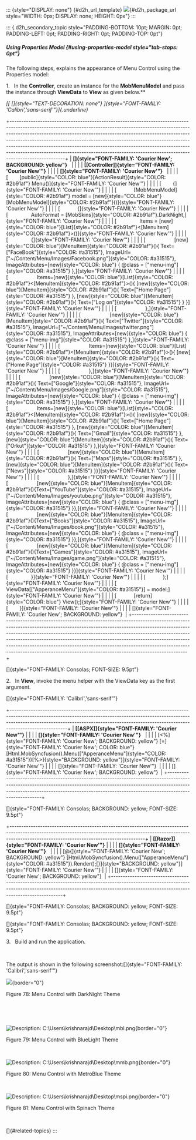 ::: {style="DISPLAY: none"}
[](ms-xhelp:///?Id=d2h_url_template){#d2h_url_template} ![](!package_url!){#d2h_package_url style="WIDTH: 0px; DISPLAY: none; HEIGHT: 0px"}
:::

::: {.d2h_secondary_topic style="PADDING-BOTTOM: 10pt; MARGIN: 0pt; PADDING-LEFT: 0pt; PADDING-RIGHT: 0pt; PADDING-TOP: 0pt"}
##### Using Properties Model {#using-properties-model style="tab-stops: 0pt"}

The following steps, explains the appearance of Menu Control using the Properties model:

1.   In the **Controller**, create an instance for the **MobMenuModel** and pass the instance through **ViewData** to **View** as given below.**

*[[ []{style="TEXT-DECORATION: none"} ]{style="FONT-FAMILY: 'Calibri','sans-serif'"}]{.underline}*  

+-----------------------------------------------------------------------------------------------------------------------------------------------------------------------------------------------------------------------------------------------------------------------------------------------------------------------------------------------------------------------------------------------------------------------------------------------------------------------------------------------------------+
| **[]{style="FONT-FAMILY: 'Courier New'; BACKGROUND: yellow"}**                                                                                                                                                                                                                                                                                                                                                                                                                                            |
|                                                                                                                                                                                                                                                                                                                                                                                                                                                                                                           |
| **[\[Controller\]]{style="FONT-FAMILY: 'Courier New'"}**                                                                                                                                                                                                                                                                                                                                                                                                                                                  |
|                                                                                                                                                                                                                                                                                                                                                                                                                                                                                                           |
| **[]{style="FONT-FAMILY: 'Courier New'"}**                                                                                                                                                                                                                                                                                                                                                                                                                                                                |
|                                                                                                                                                                                                                                                                                                                                                                                                                                                                                                           |
| [        [public]{style="COLOR: blue"}[ActionResult]{style="COLOR: #2b91af"} Menu()]{style="FONT-FAMILY: 'Courier New'"}                                                                                                                                                                                                                                                                                                                                                                                  |
|                                                                                                                                                                                                                                                                                                                                                                                                                                                                                                           |
| [        {]{style="FONT-FAMILY: 'Courier New'"}                                                                                                                                                                                                                                                                                                                                                                                                                                                           |
|                                                                                                                                                                                                                                                                                                                                                                                                                                                                                                           |
| [            [MobMenuModel]{style="COLOR: #2b91af"} model = [new]{style="COLOR: blue"}[MobMenuModel]{style="COLOR: #2b91af"}()]{style="FONT-FAMILY: 'Courier New'"}                                                                                                                                                                                                                                                                                                                                       |
|                                                                                                                                                                                                                                                                                                                                                                                                                                                                                                           |
| [            {]{style="FONT-FAMILY: 'Courier New'"}                                                                                                                                                                                                                                                                                                                                                                                                                                                       |
|                                                                                                                                                                                                                                                                                                                                                                                                                                                                                                           |
| [                AutoFormat = [MobSkins]{style="COLOR: #2b91af"}.DarkNight,]{style="FONT-FAMILY: 'Courier New'"}                                                                                                                                                                                                                                                                                                                                                                                          |
|                                                                                                                                                                                                                                                                                                                                                                                                                                                                                                           |
| [                Items = [new]{style="COLOR: blue"}[List]{style="COLOR: #2b91af"}\<[MenuItem]{style="COLOR: #2b91af"}\>()]{style="FONT-FAMILY: 'Courier New'"}                                                                                                                                                                                                                                                                                                                                            |
|                                                                                                                                                                                                                                                                                                                                                                                                                                                                                                           |
| [                {]{style="FONT-FAMILY: 'Courier New'"}                                                                                                                                                                                                                                                                                                                                                                                                                                                   |
|                                                                                                                                                                                                                                                                                                                                                                                                                                                                                                           |
| [                    [new]{style="COLOR: blue"}[MenuItem]{style="COLOR: #2b91af"}(){ Text=[\"FaceBook\"]{style="COLOR: #a31515"}, ImageUrl=[\"\~/Content/Menu/Images/Facebook.png\"]{style="COLOR: #a31515"}, ImageAttributes=[new]{style="COLOR: blue"} { \@class = [\"menu-img\"]{style="COLOR: #a31515"} },]{style="FONT-FAMILY: 'Courier New'"}                                                                                                                                                       |
|                                                                                                                                                                                                                                                                                                                                                                                                                                                                                                           |
| [                    Items=[new]{style="COLOR: blue"}[List]{style="COLOR: #2b91af"}\<[MenuItem]{style="COLOR: #2b91af"}\>(){ [new]{style="COLOR: blue"}[MenuItem]{style="COLOR: #2b91af"}(){ Text=[\"Home Page\"]{style="COLOR: #a31515"} }, [new]{style="COLOR: blue"}[MenuItem]{style="COLOR: #2b91af"}(){ Text=[\"Log on\"]{style="COLOR: #a31515"} } }]{style="FONT-FAMILY: 'Courier New'"}                                                                                                           |
|                                                                                                                                                                                                                                                                                                                                                                                                                                                                                                           |
| [                    },]{style="FONT-FAMILY: 'Courier New'"}                                                                                                                                                                                                                                                                                                                                                                                                                                              |
|                                                                                                                                                                                                                                                                                                                                                                                                                                                                                                           |
| [                    [new]{style="COLOR: blue"}[MenuItem]{style="COLOR: #2b91af"}(){ Text=[\"Twitter\"]{style="COLOR: #a31515"}, ImageUrl=[\"\~/Content/Menu/Images/twitter.png\"]{style="COLOR: #a31515"}, ImageAttributes=[new]{style="COLOR: blue"} { \@class = [\"menu-img\"]{style="COLOR: #a31515"} },]{style="FONT-FAMILY: 'Courier New'"}                                                                                                                                                         |
|                                                                                                                                                                                                                                                                                                                                                                                                                                                                                                           |
| [                    Items=[new]{style="COLOR: blue"}[List]{style="COLOR: #2b91af"}\<[MenuItem]{style="COLOR: #2b91af"}\>(){ [new]{style="COLOR: blue"}[MenuItem]{style="COLOR: #2b91af"}(){ Text=[\"Home Page\"]{style="COLOR: #a31515"} }}]{style="FONT-FAMILY: 'Courier New'"}                                                                                                                                                                                                                         |
|                                                                                                                                                                                                                                                                                                                                                                                                                                                                                                           |
| [                    },]{style="FONT-FAMILY: 'Courier New'"}                                                                                                                                                                                                                                                                                                                                                                                                                                              |
|                                                                                                                                                                                                                                                                                                                                                                                                                                                                                                           |
| [                    [new]{style="COLOR: blue"}[MenuItem]{style="COLOR: #2b91af"}(){ Text=[\"Google\"]{style="COLOR: #a31515"}, ImageUrl=[\"\~/Content/Menu/Images/Google.png\"]{style="COLOR: #a31515"}, ImageAttributes=[new]{style="COLOR: blue"} { \@class = [\"menu-img\"]{style="COLOR: #a31515"} },]{style="FONT-FAMILY: 'Courier New'"}                                                                                                                                                           |
|                                                                                                                                                                                                                                                                                                                                                                                                                                                                                                           |
| [                    Items=[new]{style="COLOR: blue"}[List]{style="COLOR: #2b91af"}\<[MenuItem]{style="COLOR: #2b91af"}\>(){ [new]{style="COLOR: blue"}[MenuItem]{style="COLOR: #2b91af"}(){ Text=[\"Home Page\"]{style="COLOR: #a31515"} }, [new]{style="COLOR: blue"}[MenuItem]{style="COLOR: #2b91af"}(){ Text=[\"Gmail\"]{style="COLOR: #a31515"} }, [new]{style="COLOR: blue"}[MenuItem]{style="COLOR: #2b91af"}(){ Text=[\"Orkut\"]{style="COLOR: #a31515"} },]{style="FONT-FAMILY: 'Courier New'"} |
|                                                                                                                                                                                                                                                                                                                                                                                                                                                                                                           |
| [                    [new]{style="COLOR: blue"}[MenuItem]{style="COLOR: #2b91af"}(){ Text=[\"Maps\"]{style="COLOR: #a31515"} }, [new]{style="COLOR: blue"}[MenuItem]{style="COLOR: #2b91af"}(){ Text=[\"News\"]{style="COLOR: #a31515"} }}]{style="FONT-FAMILY: 'Courier New'"}                                                                                                                                                                                                                           |
|                                                                                                                                                                                                                                                                                                                                                                                                                                                                                                           |
| [                    },]{style="FONT-FAMILY: 'Courier New'"}                                                                                                                                                                                                                                                                                                                                                                                                                                              |
|                                                                                                                                                                                                                                                                                                                                                                                                                                                                                                           |
| [                    [new]{style="COLOR: blue"}[MenuItem]{style="COLOR: #2b91af"}(){Text=[\"YouTube\"]{style="COLOR: #a31515"}, ImageUrl=[\"\~/Content/Menu/Images/youtube.png\"]{style="COLOR: #a31515"}, ImageAttributes=[new]{style="COLOR: blue"} { \@class = [\"menu-img\"]{style="COLOR: #a31515"} }},]{style="FONT-FAMILY: 'Courier New'"}                                                                                                                                                         |
|                                                                                                                                                                                                                                                                                                                                                                                                                                                                                                           |
| [                    [new]{style="COLOR: blue"}[MenuItem]{style="COLOR: #2b91af"}(){Text=[\"Books\"]{style="COLOR: #a31515"}, ImageUrl=[\"\~/Content/Menu/Images/book.png\"]{style="COLOR: #a31515"}, ImageAttributes=[new]{style="COLOR: blue"} { \@class = [\"menu-img\"]{style="COLOR: #a31515"} }},]{style="FONT-FAMILY: 'Courier New'"}                                                                                                                                                              |
|                                                                                                                                                                                                                                                                                                                                                                                                                                                                                                           |
| [                    [new]{style="COLOR: blue"}[MenuItem]{style="COLOR: #2b91af"}(){Text=[\"Games\"]{style="COLOR: #a31515"}, ImageUrl=[\"\~/Content/Menu/Images/game.png\"]{style="COLOR: #a31515"}, ImageAttributes=[new]{style="COLOR: blue"} { \@class = [\"menu-img\"]{style="COLOR: #a31515"} }}]{style="FONT-FAMILY: 'Courier New'"}                                                                                                                                                               |
|                                                                                                                                                                                                                                                                                                                                                                                                                                                                                                           |
| [                }]{style="FONT-FAMILY: 'Courier New'"}                                                                                                                                                                                                                                                                                                                                                                                                                                                   |
|                                                                                                                                                                                                                                                                                                                                                                                                                                                                                                           |
| [            };]{style="FONT-FAMILY: 'Courier New'"}                                                                                                                                                                                                                                                                                                                                                                                                                                                      |
|                                                                                                                                                                                                                                                                                                                                                                                                                                                                                                           |
| [            ViewData\[[\"ApperanceMenu\"]{style="COLOR: #a31515"}\] = model;]{style="FONT-FAMILY: 'Courier New'"}                                                                                                                                                                                                                                                                                                                                                                                        |
|                                                                                                                                                                                                                                                                                                                                                                                                                                                                                                           |
| [            [return]{style="COLOR: blue"} View();]{style="FONT-FAMILY: 'Courier New'"}                                                                                                                                                                                                                                                                                                                                                                                                                   |
|                                                                                                                                                                                                                                                                                                                                                                                                                                                                                                           |
| [        }]{style="FONT-FAMILY: 'Courier New'"}                                                                                                                                                                                                                                                                                                                                                                                                                                                           |
|                                                                                                                                                                                                                                                                                                                                                                                                                                                                                                           |
| []{style="FONT-FAMILY: 'Courier New'; BACKGROUND: yellow"}                                                                                                                                                                                                                                                                                                                                                                                                                                                |
+-----------------------------------------------------------------------------------------------------------------------------------------------------------------------------------------------------------------------------------------------------------------------------------------------------------------------------------------------------------------------------------------------------------------------------------------------------------------------------------------------------------+

[]{style="FONT-FAMILY: Consolas; FONT-SIZE: 9.5pt"} 

2.   In **View**, invoke the menu helper with the ViewData key as the first argument.

[]{style="FONT-FAMILY: 'Calibri','sans-serif'"} 

+------------------------------------------------------------------------------------------------------------------------------------------------------------------------------------------------------------------------------------------------------------------+
| **[\[ASPX\]]{style="FONT-FAMILY: 'Courier New'"}**                                                                                                                                                                                                               |
|                                                                                                                                                                                                                                                                  |
| **[]{style="FONT-FAMILY: 'Courier New'"}**                                                                                                                                                                                                                       |
|                                                                                                                                                                                                                                                                  |
| [\<%]{style="FONT-FAMILY: 'Courier New'; BACKGROUND: yellow"} [=]{style="FONT-FAMILY: 'Courier New'; COLOR: blue"} [Html.MobSyncfusion().Menu([\"ApperanceMenu\"]{style="COLOR: #a31515"})[%\>]{style="BACKGROUND: yellow"}]{style="FONT-FAMILY: 'Courier New'"} |
|                                                                                                                                                                                                                                                                  |
| []{style="FONT-FAMILY: 'Courier New'"}                                                                                                                                                                                                                           |
|                                                                                                                                                                                                                                                                  |
| []{style="FONT-FAMILY: 'Courier New'; BACKGROUND: yellow"}                                                                                                                                                                                                       |
+------------------------------------------------------------------------------------------------------------------------------------------------------------------------------------------------------------------------------------------------------------------+

[]{style="FONT-FAMILY: Consolas; BACKGROUND: yellow; FONT-SIZE: 9.5pt"} 

+---------------------------------------------------------------------------------------------------------------------------------------------------------------------------------------------------------------------+
| **[\[Razor\]]{style="FONT-FAMILY: 'Courier New'"}**                                                                                                                                                                 |
|                                                                                                                                                                                                                     |
| **[]{style="FONT-FAMILY: 'Courier New'"}**                                                                                                                                                                          |
|                                                                                                                                                                                                                     |
| [\@{]{style="FONT-FAMILY: 'Courier New'; BACKGROUND: yellow"} [Html.MobSyncfusion().Menu([\"ApperanceMenu\"]{style="COLOR: #a31515"}).Render();[}]{style="BACKGROUND: yellow"}]{style="FONT-FAMILY: 'Courier New'"} |
|                                                                                                                                                                                                                     |
| []{style="FONT-FAMILY: 'Courier New'; BACKGROUND: yellow"}                                                                                                                                                          |
+---------------------------------------------------------------------------------------------------------------------------------------------------------------------------------------------------------------------+

[]{style="FONT-FAMILY: Consolas; BACKGROUND: yellow; FONT-SIZE: 9.5pt"} 

[]{style="FONT-FAMILY: Consolas; BACKGROUND: yellow; FONT-SIZE: 9.5pt"} 

3.   Build and run the application.

 

The output is shown in the following screenshot:[]{style="FONT-FAMILY: 'Calibri','sans-serif'"}

![](ImagesExt/image103_156.jpg){border="0"}

Figure 78: Menu Control with DarkNight Theme

 

 

![Description: C:\\Users\\krishnarajd\\Desktop\\mbl.png](ImagesExt/image103_157.jpg){border="0"}

Figure 79: Menu Control with BlueLight Theme

 

![Description: C:\\Users\\krishnarajd\\Desktop\\mmb.png](ImagesExt/image103_158.jpg){border="0"}

Figure 80: Menu Control with MetroBlue Theme

 

![Description: C:\\Users\\krishnarajd\\Desktop\\mspi.png](ImagesExt/image103_159.jpg){border="0"}

Figure 81: Menu Control with Spinach Theme

 

[]{#related-topics}
:::
